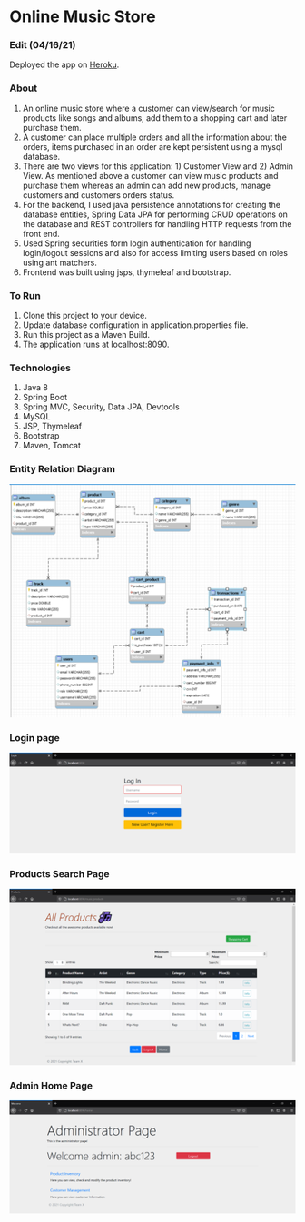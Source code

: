# Online Music Store

### Edit (04/16/21)
Deployed the app on [Heroku](https://online-music-store-01.herokuapp.com/).

### About
1.  An online music store where a customer can view/search for music products like songs and albums, add them to a shopping cart and later purchase them. 
2.  A customer can place multiple orders and all the information about the orders, items purchased in an order are kept persistent using a mysql database.
3.  There are two views for this application: 1) Customer View and 2) Admin View. As mentioned above a customer can view music products and purchase them whereas an admin can add new products, manage customers and customers orders status.
4.  For the backend, I used java persistence annotations for creating the database entities, Spring Data JPA for performing CRUD operations on the database and REST controllers for handling HTTP requests from the front end.
5.  Used Spring securities form login authentication for handling login/logout sessions and also for access limiting users based on roles using ant matchers.
6.  Frontend was built using jsps, thymeleaf and bootstrap.

### To Run
1. Clone this project to your device.
2. Update database configuration in application.properties file.
3. Run this project as a Maven Build.
4. The application runs at localhost:8090.


### Technologies
1. Java 8
2. Spring Boot
3. Spring MVC, Security, Data JPA, Devtools
4. MySQL
5. JSP, Thymeleaf
6. Bootstrap
7. Maven, Tomcat

### Entity Relation Diagram
![ERD](https://github.com/codeShuriken/music-store/blob/main/imgs/erd.png)


### Login page
![Login](https://github.com/codeShuriken/music-store/blob/main/imgs/login.png)

### Products Search Page
![Products](https://github.com/codeShuriken/music-store/blob/main/imgs/products_search_page.png)

### Admin Home Page
![Admin](https://github.com/codeShuriken/music-store/blob/main/imgs/admin.png)
